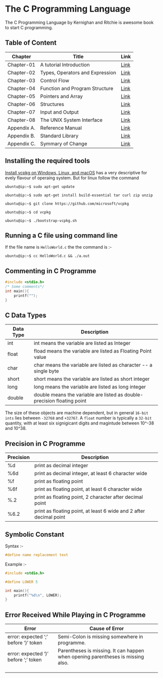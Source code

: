 # The C Programming Language

The C Programming Language by Kernighan and Ritchie is awesome book to start C programming.

## Table of Content

| Chapter  | Title  |  Link  |
|---   |---   |---   |
| Chapter-01  | A tutorial Introduction                                  | [Link](/Chapter-01/)  |
| Chapter-02  | Types, Operators and Expression                          | [Link](/Chapter-02/)  |
| Chapter-03  | Control Flow                                             | [Link](/Chapter-03/)  |
| Chapter-04  | Function and Program Structure                           | [Link](/Chapter-04/)  |
| Chapter-05  | Pointers and Array                                       | [Link](/Chapter-05/)  |
| Chapter-06  | Structures                                               | [Link](/Chapter-06/)  |
| Chapter-07  | Input and Output                                         | [Link](/Chapter-07/)  |
| Chapter-08  | The UNIX System Interface                                | [Link](/Chapter-08/)  |
| Appendix A.  | Reference Manual                                        | [Link](/Appendix-A/)  |
| Appendix B.  | Standard Library                                        | [Link](/Appendix-B/)  |
| Appendix C.  | Symmary of Change                                       | [Link](/Appendix-C/)  |

## Installing the required tools
[Install vcpkg on Windows, Linux, and macOS](https://docs.microsoft.com/en-us/cpp/build/install-vcpkg?view=msvc-160&tabs=linux) has a very descriptive for evely flavour of operaing system. But for linux follow the command

```console
ubuntu@ip:~$ sudo apt-get update

ubuntu@ip:~$ sudo apt-get install build-essential tar curl zip unzip

ubuntu@ip:~$ git clone https://github.com/microsoft/vcpkg

ubuntu@ip:~$ cd vcpkg

ubuntu@ip:~$ ./bootstrap-vcpkg.sh
```

## Running a C file using command line

If the file name is `HelloWorld.c` the the command is :-

```console
ubuntu@ip:~$ cc HelloWorld.c && ./a.out
```

## Commenting in C Programme

```c
#include <stdio.h>
/* Some comments*/
int main(){
    printf("");
}
```

## C Data Types

| Data Type  | Description  |  
|---   |---   |
| int | int means the variable are listed as Integer|
| float | fload means the variable are listed as Floating Point value |
| char | char means the variable are listed as character -- a single byte |
| short | short means the variable are listed as short integer |
| long | long means the variable are listed as long integer |
| double | double means the variable are listed as double-precision floating point |


The size of these objects are machine dependent, but in general `16-bit ints` lies between `-32768` and `+32767`. A `float` number is typically a `32-bit` quantity, with at least six signigicant digits and magintude between 10^-38 and  10^38. 

## Precision in C Programme

| Precision | Description |
|--- |--- |
| %d | print as decimal integer |
| %6d | print as decimal integer, at least 6 character wide |
| %f | print as floating point|
| %6f | print as floating point, at least 6 character wide |
| %.2 | print as floating point, 2 character after decimal point |
| %6.2 | print as floating point, at least 6 wide and 2 after decimal point|

## Symbolic Constant

Syntax :- 

```c
#define name replacement text
```
Example :-

```c
#include <stdio.h>

#define LOWER 5

int main(){
    printf("%d\n", LOWER);
}
```


## Error Received While Playing in C Programme

| Error  | Cause of Error  |  
|---   |---   |
| error: expected ‘;’ before ‘}’ token | Semi-Colon is missing somewhere in programme.|
| error: expected ‘)’ before ‘;’ token | Parentheses is missing. It can happen when opening parentheses is missing also.|
| | |
| | |
| | |